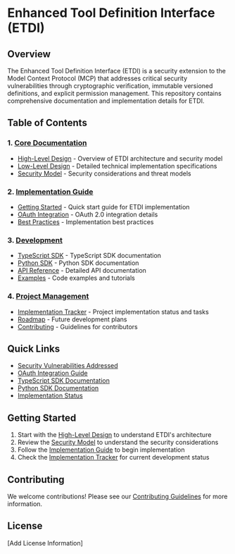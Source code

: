 # Enhanced Tool Definition Interface (ETDI)

## Overview

The Enhanced Tool Definition Interface (ETDI) is a security extension to the Model Context Protocol (MCP) that addresses critical security vulnerabilities through cryptographic verification, immutable versioned definitions, and explicit permission management. This repository contains comprehensive documentation and implementation details for ETDI.

## Table of Contents

### 1. [Core Documentation](docs/core/README.md)
- [High-Level Design](docs/core/hld.md) - Overview of ETDI architecture and security model
- [Low-Level Design](docs/core/lld.md) - Detailed technical implementation specifications
- [Security Model](docs/core/security.md) - Security considerations and threat models

### 2. [Implementation Guide](docs/implementation/README.md)
- [Getting Started](docs/implementation/getting-started.md) - Quick start guide for ETDI implementation
- [OAuth Integration](docs/implementation/oauth-integration.md) - OAuth 2.0 integration details
- [Best Practices](docs/implementation/best-practices.md) - Implementation best practices

### 3. [Development](docs/development/README.md)
- [TypeScript SDK](docs/development/typescript-sdk.md) - TypeScript SDK documentation
- [Python SDK](docs/development/python-sdk.md) - Python SDK documentation
- [API Reference](docs/development/api-reference.md) - Detailed API documentation
- [Examples](docs/development/examples.md) - Code examples and tutorials

### 4. [Project Management](docs/project/README.md)
- [Implementation Tracker](docs/project/effort-tracker.md) - Project implementation status and tasks
- [Roadmap](docs/project/roadmap.md) - Future development plans
- [Contributing](docs/project/contributing.md) - Guidelines for contributors

## Quick Links

- [Security Vulnerabilities Addressed](docs/core/security.md#security-vulnerabilities)
- [OAuth Integration Guide](docs/implementation/oauth-integration.md)
- [TypeScript SDK Documentation](docs/development/typescript-sdk.md)
- [Python SDK Documentation](docs/development/python-sdk.md)
- [Implementation Status](docs/project/effort-tracker.md)

## Getting Started

1. Start with the [High-Level Design](docs/core/hld.md) to understand ETDI's architecture
2. Review the [Security Model](docs/core/security.md) to understand the security considerations
3. Follow the [Implementation Guide](docs/implementation/getting-started.md) to begin implementation
4. Check the [Implementation Tracker](docs/project/effort-tracker.md) for current development status

## Contributing

We welcome contributions! Please see our [Contributing Guidelines](docs/project/contributing.md) for more information.

## License

[Add License Information]
